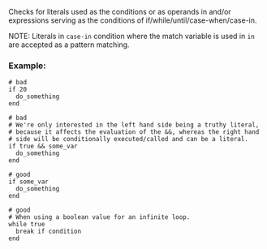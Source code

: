 Checks for literals used as the conditions or as
operands in and/or expressions serving as the conditions of
if/while/until/case-when/case-in.

NOTE: Literals in `case-in` condition where the match variable is used in
`in` are accepted as a pattern matching.

### Example:

    # bad
    if 20
      do_something
    end

    # bad
    # We're only interested in the left hand side being a truthy literal,
    # because it affects the evaluation of the &&, whereas the right hand
    # side will be conditionally executed/called and can be a literal.
    if true && some_var
      do_something
    end

    # good
    if some_var
      do_something
    end

    # good
    # When using a boolean value for an infinite loop.
    while true
      break if condition
    end